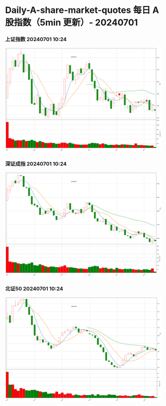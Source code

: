 
# Daily-A-share-market-quotes 每日 A 股指数（5min 更新）- 20240701

### 上证指数 20240701 10:24
![](./fig/2024/7/20240701-sh000001.png)

### 深证成指 20240701 10:24
![](./fig/2024/7/20240701-sz399001.png)

### 北证50 20240701 10:24
![](./fig/2024/7/20240701-bj899050.png)
